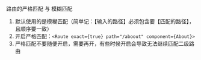路由的严格匹配 与 模糊匹配

1. 默认使用的是模糊匹配（简单记：【输入的路径】必须包含要【匹配的路径】，且顺序要一致）
2. 开启严格匹配：`<Route exact={true} path="/aboout" component={About}>`
3. 严格匹配不要随便开启，需要再开，有些时候开启会导致无法继续匹配二级路由